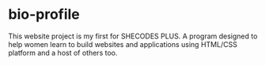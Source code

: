 # bio-profile
This website project is my first for SHECODES PLUS. A program designed to help women learn to build websites and applications using HTML/CSS platform and a host of others too.
